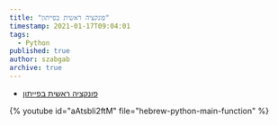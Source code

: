 ```yaml
---
title: "פונקציה ראשית בפייתון"
timestamp: 2021-01-17T09:04:01
tags:
  - Python
published: true
author: szabgab
archive: true
---
```



* [ פונקציה ראשית בפייתון](https://code-maven.com/slides/python-programming/python-optional-main-sub)

{% youtube id="aAtsbli2ftM" file="hebrew-python-main-function" %}

